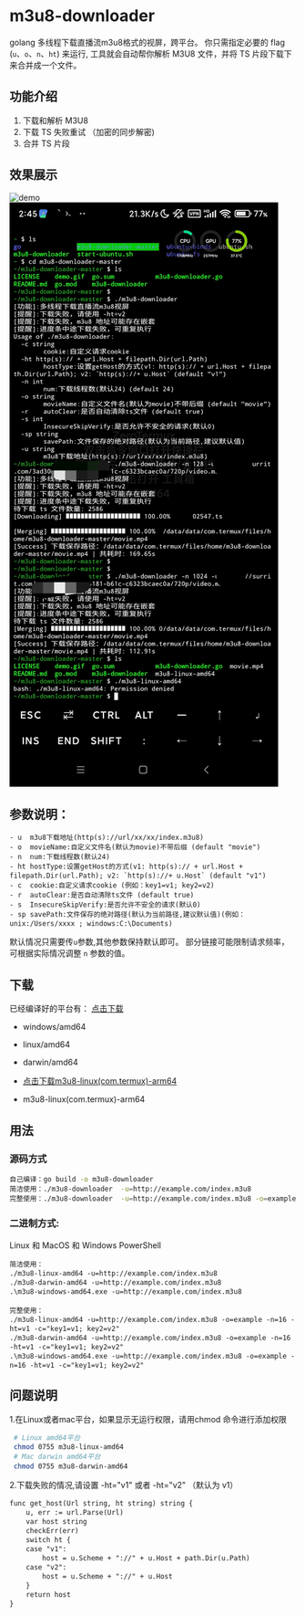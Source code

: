 # m3u8-downloader

golang 多线程下载直播流m3u8格式的视屏，跨平台。 你只需指定必要的 flag (`u`、`o`、`n`、`ht`) 来运行, 工具就会自动帮你解析 M3U8 文件，并将 TS 片段下载下来合并成一个文件。


## 功能介绍

1. 下载和解析 M3U8
2. 下载 TS 失败重试 （加密的同步解密)
3. 合并 TS 片段


## 效果展示
![demo](./demo.gif)
![demo](./IMG_20240601_024621.jpg)

## 参数说明：

```
- u  m3u8下载地址(http(s)://url/xx/xx/index.m3u8)
- o  movieName:自定义文件名(默认为movie)不带后缀 (default "movie")
- n  num:下载线程数(默认24)
- ht hostType:设置getHost的方式(v1: http(s):// + url.Host + filepath.Dir(url.Path); v2: `http(s)://+ u.Host` (default "v1")
- c  cookie:自定义请求cookie (例如：key1=v1; key2=v2)
- r  autoClear:是否自动清除ts文件 (default true)
- s  InsecureSkipVerify:是否允许不安全的请求(默认0)
- sp savePath:文件保存的绝对路径(默认为当前路径,建议默认值)(例如：unix:/Users/xxxx ; windows:C:\Documents)
```

默认情况只需要传`u`参数,其他参数保持默认即可。 部分链接可能限制请求频率，可根据实际情况调整 `n` 参数的值。

## 下载

已经编译好的平台有： [点击下载](https://github.com/llychao/m3u8-downloader/releases)

- windows/amd64
- linux/amd64
- darwin/amd64

-  [点击下载m3u8-linux(com.termux)-arm64](https://github.com/wty2019wty/m3u8-downloader/releases)
- m3u8-linux(com.termux)-arm64

## 用法

### 源码方式

```bash
自己编译：go build -o m3u8-downloader
简洁使用：./m3u8-downloader  -u=http://example.com/index.m3u8
完整使用：./m3u8-downloader  -u=http://example.com/index.m3u8 -o=example -n=16 -ht=v1 -c="key1=v1; key2=v2"
```

### 二进制方式:

Linux 和 MacOS 和 Windows PowerShell

```
简洁使用：
./m3u8-linux-amd64 -u=http://example.com/index.m3u8
./m3u8-darwin-amd64 -u=http://example.com/index.m3u8 
.\m3u8-windows-amd64.exe -u=http://example.com/index.m3u8

完整使用：
./m3u8-linux-amd64 -u=http://example.com/index.m3u8 -o=example -n=16 -ht=v1 -c="key1=v1; key2=v2"
./m3u8-darwin-amd64 -u=http://example.com/index.m3u8 -o=example -n=16 -ht=v1 -c="key1=v1; key2=v2"
.\m3u8-windows-amd64.exe -u=http://example.com/index.m3u8 -o=example -n=16 -ht=v1 -c="key1=v1; key2=v2"
```

## 问题说明

1.在Linux或者mac平台，如果显示无运行权限，请用chmod 命令进行添加权限
```bash
 # Linux amd64平台
 chmod 0755 m3u8-linux-amd64
 # Mac darwin amd64平台
 chmod 0755 m3u8-darwin-amd64
 ```
2.下载失败的情况,请设置 -ht="v1" 或者 -ht="v2" （默认为 v1）
```golang
func get_host(Url string, ht string) string {
    u, err := url.Parse(Url)
    var host string
    checkErr(err)
    switch ht {
    case "v1":
        host = u.Scheme + "://" + u.Host + path.Dir(u.Path)
    case "v2":
        host = u.Scheme + "://" + u.Host
    }
    return host
}
```
